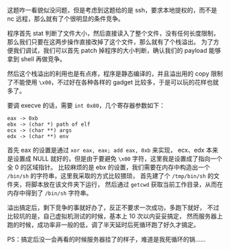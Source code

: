 这题咋一看貌似没问题，但是考虑到这题给的是 ssh，要求本地提权的，而不是 nc 远程，那么就有了个很明显的条件竞争。

程序首先 stat 判断了文件大小，然后直接读入了整个文件，没有任何长度限制，
那么我们只要在这两步操作直接改掉了这个文件，那么就有了个栈溢出。
为了方便我们调试，我们可以首先 patch 掉程序的大小判断，确认我们的 payload 能够拿到 shell 再做竞争。

然后这个栈溢出的利用也是有点疼，程序是静态编译的，并且溢出用的 copy 限制了不能使用 `\x00`，不过好在各种各样的 gadget 比较多，于是可以玩的花样也就多了。

要调 execve 的话，需要 `int 0x80`，几个寄存器参数如下：

```
eax -> 0xb
ebx -> (char *) path of elf
ecx -> (char **) args
edx -> (char **) env
```

首先 eax 的设置是通过 `xor eax, eax; add eax, 0xb` 来实现，
ecx、edx 本来是设置成 NULL 就好的，但是由于要避免 `\x00` 字符，这里我是设置成了指向一个全 0 的区域指针。
比较麻烦的是 ebx 的设置，我们需要在内存中构造出一个 `/bin/sh` 的字符串，这里我采取的方式比较猥琐，
首先建了个 `/tmp/bin/sh` 的文件夹，将脚本放在该文件夹下运行，
然后通过 `getcwd` 获取当前工作目录，从而在内存中得到了 `/bin/sh` 字符串。

溢出搞定后，剩下竞争的事就好办了，反正不要求一次成功，多跑下就好，
不过比较坑的是，自己虚拟机测试的时候，基本上 10 次以内妥妥搞定，
然而服务器上跑的时候，成功率非一般的低，调了半天延时后死循环跑了好久才搞定。

PS：搞定后没一会再看的时候服务器挂了的样子，难道是我死循环的锅……
